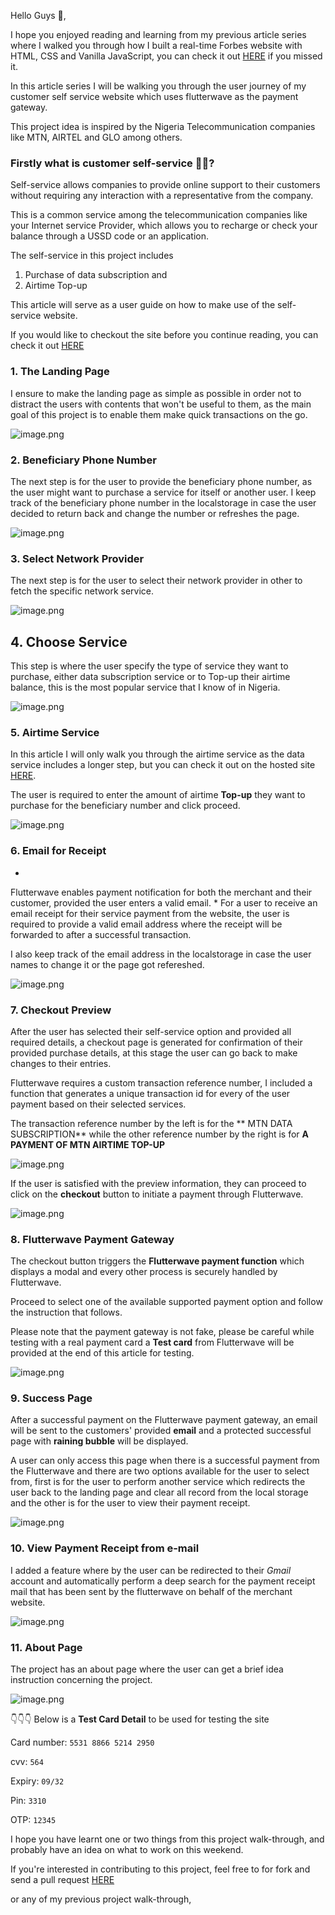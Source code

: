 Hello Guys 👋, 

I hope you enjoyed reading and learning from my previous article series where I walked you through how I built a real-time Forbes website with HTML, CSS and Vanilla JavaScript, you can check it out  [HERE](https://unclebigbay.hashnode.dev/walking-you-through-how-i-build-my-forbes-website-project) if you missed it.


In this article series I will be walking you through the user journey of my customer self service website which uses flutterwave as the payment gateway.

This project idea is inspired by the Nigeria Telecommunication companies like MTN, AIRTEL and GLO among others.

### Firstly what is customer self-service 🤷‍♂️?

Self-service allows companies to provide online support to their customers without requiring any interaction with a representative from the company. 

This is a common service among the telecommunication companies like your Internet service Provider, which allows you to recharge or check your balance through a USSD code or an application.


The self-service in this project includes

1. Purchase of data subscription and
2. Airtime Top-up

>
This article will serve as a user guide on how to make use of the self-service website.

If you would like to checkout the site before you continue reading, you can check it out  [HERE](https://cutt.ly/ebFm4Nl) 
 

### 1. The Landing Page

I ensure to make the landing page as simple as possible in order not to distract the users with contents that won't be useful to them, as the main goal of this project is to enable them make quick transactions on the go.

![image.png](https://cdn.hashnode.com/res/hashnode/image/upload/v1620812052915/yNq-agn5Y.png)


### 2. Beneficiary Phone Number
The next step is for the user to provide the beneficiary phone number, as the user might want to purchase a service for itself or another user. I keep track of the beneficiary phone number in the localstorage in case the user decided to return back and change the number or refreshes the page.

![image.png](https://cdn.hashnode.com/res/hashnode/image/upload/v1620813483526/9XC1Iccjp.png)

### 3. Select Network Provider
The next step is for the user to select their network provider in other to fetch the specific network service.

![image.png](https://cdn.hashnode.com/res/hashnode/image/upload/v1620813609427/zLMnVg3ZB.png)

## 4. Choose Service
This step is where the user specify the type of service they want to purchase, either data subscription service or to Top-up their airtime balance, this is the most popular service that I know of in Nigeria.

![image.png](https://cdn.hashnode.com/res/hashnode/image/upload/v1620813688390/hQ5MAlbWz.png)

### 5. Airtime Service
In this article I will only walk you through the airtime service as the data service includes a longer step, but you can check it out on the hosted site  [HERE](https://cutt.ly/ebFm4Nl).

The user is required to enter the amount of airtime **Top-up** they want to purchase for the beneficiary number and click proceed.

![image.png](https://cdn.hashnode.com/res/hashnode/image/upload/v1620813729039/bL_5xfsqL.png)


### 6. Email for Receipt

*
Flutterwave enables payment notification for both the merchant and their customer, provided the user enters a valid email.
*
For a user to receive an email receipt for their service payment from the website, the user is required to provide a valid email address where the receipt will be forwarded to after a successful transaction.

I also keep track of the email address in the localstorage in case the user names to change it or the page got refereshed.

![image.png](https://cdn.hashnode.com/res/hashnode/image/upload/v1620813833460/YBD44aSOVh.png)


### 7. Checkout Preview

After the user has selected their self-service option and provided all required details, a checkout page is generated for confirmation of their provided purchase details, at this stage the user can go back to make changes to their entries. 

Flutterwave requires a custom transaction reference number, I included a function that generates a unique transaction id for every of the user payment based on their selected services.

The transaction reference number by the left is for the ** MTN DATA SUBSCRIPTION** while the other reference number by the right is for **A PAYMENT OF MTN AIRTIME TOP-UP**

![image.png](https://cdn.hashnode.com/res/hashnode/image/upload/v1620818044378/9DNh8vB63.png)

If the user is satisfied with the preview information, they can proceed to click on the **checkout** button to initiate a payment through Flutterwave.

![image.png](https://cdn.hashnode.com/res/hashnode/image/upload/v1620813920687/_OkyUA5FU.png)


### 8. Flutterwave Payment Gateway

The checkout button triggers the **Flutterwave payment function** which displays a modal and every other process is securely handled by Flutterwave.

Proceed to select one of the available supported payment option and follow the instruction that follows.

>
Please note that the payment gateway is not fake, please be careful while testing with a real payment card a **Test card** from Flutterwave will be provided at the end of this article for testing.

![image.png](https://cdn.hashnode.com/res/hashnode/image/upload/v1620818476455/EySsmq2wQ.png)

### 9. Success Page

After a successful payment on the Flutterwave payment gateway, an email will be sent to the customers' provided **email** and a protected successful page with **raining bubble** will be displayed.

A user can only access this page when there is a successful payment from the Flutterwave and there are two options available for the user to select from, first is for the user to perform another service which redirects the user back to the landing page and clear all record from the local storage and the other is for the user to view their payment receipt. 

![image.png](https://cdn.hashnode.com/res/hashnode/image/upload/v1620814206456/O6NC47GO4.png)

### 10. View Payment Receipt from e-mail

I added a feature where by the user can be redirected to their *Gmail* account and automatically perform a deep search for the payment receipt mail that has been sent by the flutterwave on behalf of the merchant website.

![image.png](https://cdn.hashnode.com/res/hashnode/image/upload/v1620814396161/fE89ZhXI3.png)


### 11. About Page

The project has an about page where the user can get a brief  idea instruction concerning the project.

![image.png](https://cdn.hashnode.com/res/hashnode/image/upload/v1620814442961/FIqR-gYul.png)


👇👇👇 Below is a **Test Card Detail** to be used for testing the site

Card number: `5531 8866 5214 2950`  

cvv: `564`  

Expiry: `09/32`  

Pin: `3310`  

OTP: `12345`

I hope you have learnt one or two things from this project walk-through, and probably have an idea on what to work on this weekend.

If you're interested in contributing to this project, feel free to for fork and send a pull request  [HERE](https://github.com/unclebay143/customer-self-service-with-flutterwave-payment-gateway) 

or any of my previous project walk-through, 




